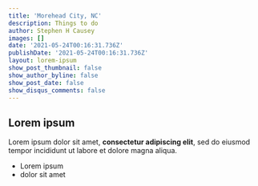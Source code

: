 ```yaml
---
title: 'Morehead City, NC'
description: Things to do
author: Stephen H Causey
images: []
date: '2021-05-24T00:16:31.736Z'
publishDate: '2021-05-24T00:16:31.736Z'
layout: lorem-ipsum
show_post_thumbnail: false
show_author_byline: false
show_post_date: false
show_disqus_comments: false
---
```

## Lorem ipsum

Lorem ipsum dolor sit amet, **consectetur adipiscing elit**, sed do eiusmod tempor incididunt ut labore et dolore magna aliqua.

- Lorem ipsum
- dolor sit amet